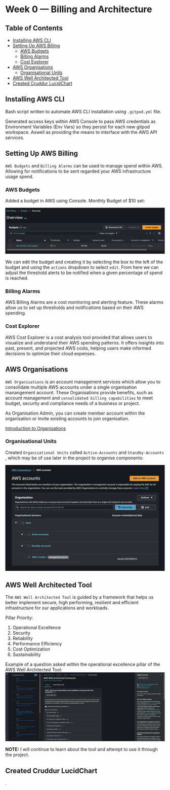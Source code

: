 # Week 0 — Billing and Architecture

## Table of Contents
- [Installing AWS CLI](#installing-aws-cli)
- [Setting Up AWS Billing](#setting-up-aws-billing)
    - [AWS Budgets](#aws-budgets)
    - [Billing Alarms](#billing-alarms)
    - [Cost Explorer](#cost-explorer)
- [AWS Organisations](#aws-organisations)
    - [Organisational Units](#organisational-units)
- [AWS Well Architected Tool](#aws-well-architected-tool)
- [Created Cruddur LucidChart](#created-cruddur-lucidchart)


## Installing AWS CLI
Bash script written to automate AWS CLI installation using `.gitpod.yml` file.

Generated access keys within AWS Console to pass AWS credentials as Environment Variables (Env Vars) so they persist for each new gitpod workspace. Aswell as providing the means to interface with the AWS API services.


## Setting Up AWS Billing

`AWS Budgets` and `Billing Alarms` can be used to manage spend within AWS. Allowing for notifications to be sent regarded your AWS infrastructure usage spend.

### AWS Budgets

Added a budget in AWS using Console. Monthly Budget of $10 set:

![Monthly Budget](assets/budget.png)

We can edit the budget and creating it by selecting the box to the left of the budget and using the `actions` dropdown to select `edit`.
From here we can adjust the threshold alerts to be notified when a given percentage of spend is reached.

### Billing Alarms

AWS Billing Alarms are a cost monitoring and alerting feature. These alarms allow us to set up thresholds and notifications based on their AWS spending.

### Cost Explorer

AWS Cost Explorer is a cost analysis tool provided that allows users to visualize and understand their AWS spending patterns. It offers insights into past, present, and projected AWS costs, helping users make informed decisions to optimize their cloud expenses.


## AWS Organisations
`AWS Organisations` is an account management services which allow you to consolidate multiple AWS accounts under a single organisation manangement account. These Organisations provide benefits, such as account management and `consolidated billing capabilities` to meet budget, security and compliance needs of a business or project.

As Organisation Admin, you can create member account within the organisation or invite existing accounts to join organisation.

[Introduction to Organisations](https://docs.aws.amazon.com/organizations/latest/userguide/orgs_introduction.html)

### Organisational Units
Created `Organisational Units` called `Active-Accounts` and `Standby-Accounts` , which may be of use later in the project to organise components:

![Organisational Unit](assets/week0-ou.png)


## AWS Well Architected Tool
The `AWS Well Architected Tool` is guided by a framework that helps us better implement secure, high performing, resilient and efficient infrastructure for our applications and workloads.

Pillar Priority:
1. Operational Excellence
1. Security
1. Reliability
1. Performance Efficiency
1. Cost Optimization
1. Sustainability

Example of a question asked within the operational excellence pillar of the AWS Well Architected Tool:
![Question 5 With Pillar of Operational Excellence](assets/week0-awat.png)

**NOTE:** I will continue to learn about the tool and attempt to use it through the project.

## Created Cruddur LucidChart
.


